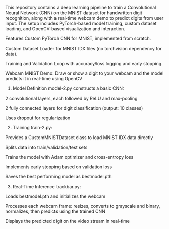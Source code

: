 This repository contains a deep learning pipeline to train a Convolutional Neural Network (CNN) on the MNIST dataset for handwritten digit recognition, along with a real-time webcam demo to predict digits from user input. The setup includes PyTorch-based model training, custom dataset loading, and OpenCV-based visualization and interaction.

Features
Custom PyTorch CNN for MNIST, implemented from scratch.

Custom Dataset Loader for MNIST IDX files (no torchvision dependency for data).

Training and Validation Loop with accuracy/loss logging and early stopping.

Webcam MNIST Demo: Draw or show a digit to your webcam and the model predicts it in real-time using OpenCV

1. Model Definition
model-2.py constructs a basic CNN:

2 convolutional layers, each followed by ReLU and max-pooling

2 fully connected layers for digit classification (output: 10 classes)

Uses dropout for regularization

2. Training
train-2.py:

Provides a CustomMNISTDataset class to load MNIST IDX data directly

Splits data into train/validation/test sets

Trains the model with Adam optimizer and cross-entropy loss

Implements early stopping based on validation loss

Saves the best performing model as bestmodel.pth

3. Real-Time Inference
trackbar.py:

Loads bestmodel.pth and initializes the webcam

Processes each webcam frame: resizes, converts to grayscale and binary, normalizes, then predicts using the trained CNN

Displays the predicted digit on the video stream in real-time
